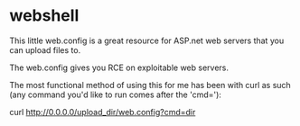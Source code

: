 # webshell

This little web.config is a great resource for ASP.net web servers that you can upload files to.

The web.config gives you RCE on exploitable web servers.

The most functional method of using this for me has been with curl as such (any command you'd like to run comes after the 'cmd='):

curl http://0.0.0.0/upload_dir/web.config?cmd=dir
